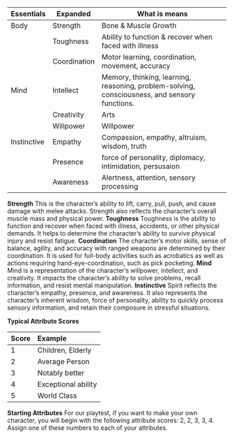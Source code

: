 
|Essentials|Expanded|What is means|
|---|---|---|
|Body|Strength| Bone & Muscle Growth|
||Toughness| Ability to function & recover when faced with illness| 
||Coordination| Motor learning, coordination, movement, accuracy|
|Mind|Intellect| Memory, thinking, learning, reasoning, problem-solving, consciousness, and sensory functions.|
||Creativity|Arts|
||Willpower|Willpower|
|Instinctive|Empathy|Compassion, empathy, altruism, wisdom, truth|
||Presence| force of personality, diplomacy, intimidation, persusaion|
||Awareness|Alertness, attention, sensory processing|


**Strength**
This is the character’s ability to lift, carry, pull, push, and cause damage with melee attacks. Strength also reflects the character’s overall muscle mass and physical power.
**Toughness**
Toughness is the ability to function and recover when faced with illness, accidents, or other physical demands. It helps to determine the character’s ability to survive physical injury and resist fatigue.
**Coordination**
The character’s motor skills, sense of balance, agility, and accuracy with ranged weapons are determined by their coordination. It is used for full-body activities such as acrobatics as well as actions requiring hand-eye-coordination, such as pick pocketing.
**Mind**
Mind is a representation of the character’s willpower, intellect, and creativity. It impacts the character’s ability to solve problems, recall information, and resist mental manipulation.
**Instinctive**
Spirit reflects the character’s empathy, presence, and awareness. It also represents the character’s inherent
wisdom, force of personality, ability to quickly process sensory information, and retain their composure in
stressful situations.

**Typical Attribute Scores**

| Score | Example             |
| ----- |:------------------- |
| 1     | Children, Elderly   |
| 2     | Average Person      |
| 3     | Notably better      |
| 4     | Exceptional ability |
| 5     | World Class         |

**Starting Attributes**
For our playtest, if you want to make your own character, you will begin with the following attribute scores: 2, 2, 3, 3, 4. Assign one of these numbers to each of your attributes.